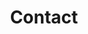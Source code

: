 ---
title: "Contact"
intro: "I'm always open to discussing new projects, creative ideas or opportunities to be part of your visions."
contact_info:
  title: "Contact Information"
  description: "I'm always open to new opportunities, collaborations, and interesting projects."
  email:
    title: "Email"
    value: "hi@juangarzon.me"
    icon: "envelope"
  linkedin:
    title: "LinkedIn"
    value: "linkedin.com/in/juancarlosgarzon"
    icon: "linkedin-in"
  github:
    title: "GitHub"
    value: "github.com/Juank0621"
    icon: "github"
  location:
    title: "Location"
    value: "Montreal, Canada"
    icon: "map-marker-alt"
--- 